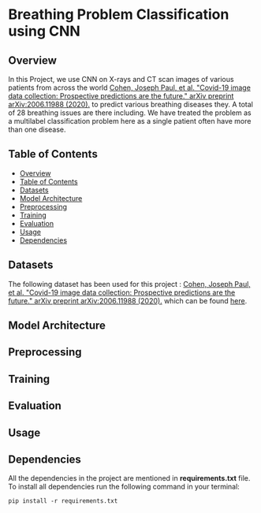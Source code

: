 # Breathing Problem Classification using CNN

## Overview

In this Project, we use CNN on X-rays and CT scan images of various patients from across the world [Cohen, Joseph Paul, et al. "Covid-19 image data collection: Prospective predictions are the future." arXiv preprint arXiv:2006.11988 (2020).](https://arxiv.org/pdf/2003.11597.pdf) to predict various breathing diseases they. A total of 28 breathing issues are there including. We have treated the problem as a multilabel classification problem here as a single patient often have more than one disease.

## Table of Contents
+ [Overview](#overview)
+ [Table of Contents](#table-of-contents)
+ [Datasets](#datasets)
+ [Model Architecture](#model-architecture)
+ [Preprocessing](#preprocessing)
+ [Training](#training)
+ [Evaluation](#evaluation)
+ [Usage](#usage)
+ [Dependencies](#dependencies)

## Datasets

The following dataset has been used for this project : [Cohen, Joseph Paul, et al. "Covid-19 image data collection: Prospective predictions are the future." arXiv preprint arXiv:2006.11988 (2020).](https://arxiv.org/pdf/2003.11597.pdf) which can be found [here](https://www.kaggle.com/datasets/kaggleprollc/covid-19-image-data-collection-ieee).

## Model Architecture

## Preprocessing

## Training

## Evaluation

## Usage

## Dependencies

All the dependencies in the project are mentioned in __requirements.txt__ file. To install all dependencies run the following command in your terminal:<br>
```
pip install -r requirements.txt
```
